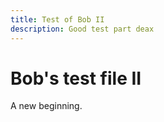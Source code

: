 ```yaml
---
title: Test of Bob II 
description: Good test part deax
---
```

# Bob's test file II

A new beginning.
